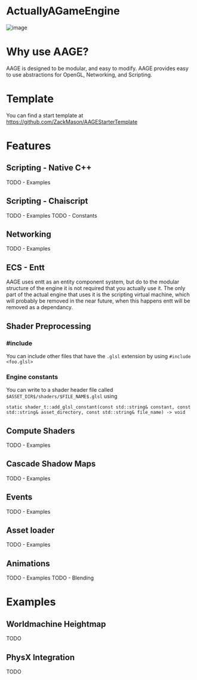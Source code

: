 # ActuallyAGameEngine

![image](https://user-images.githubusercontent.com/3623261/184268773-de19e916-4889-450d-9553-8c058959e6c0.png)

# Why use AAGE?

AAGE is designed to be modular, and easy to modify. AAGE provides easy to use abstractions for OpenGL, Networking, and Scripting.

# Template

You can find a start template at https://github.com/ZackMason/AAGEStarterTemplate

# Features

## Scripting - Native C++

TODO - Examples

## Scripting - Chaiscript

TODO - Examples
TODO - Constants

## Networking

TODO - Examples

## ECS - Entt

AAGE uses entt as an entity component system, but do to the modular structure of the engine it is not required that you actually use it.
The only part of the actual engine that uses it is the scripting virtual machine, which will probably be removed in the near future, when this happens entt will be removed as a dependancy.

## Shader Preprocessing 


### #include

You can include other files that have the `.glsl` extension by using `#include <foo.glsl>`

### Engine constants

You can write to a shader header file called `$ASSET_DIR$/shaders/$FILE_NAME$.glsl` using 
```
static shader_t::add_glsl_constant(const std::string& constant, const std::string& asset_directory, const std::string& file_name) -> void
```

## Compute Shaders

TODO - Examples

## Cascade Shadow Maps

TODO - Examples

## Events

TODO - Examples

## Asset loader

TODO - Examples

## Animations

TODO - Examples
TODO - Blending

# Examples

## Worldmachine Heightmap

TODO

## PhysX Integration

TODO




